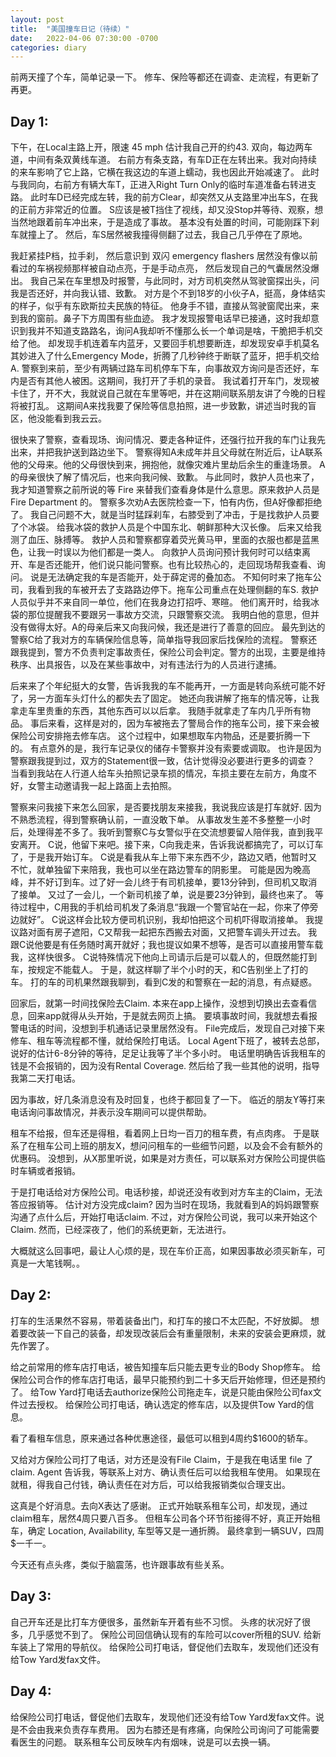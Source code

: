 ```yaml
---
layout: post
title:  "美国撞车日记（待续）"
date:   2022-04-06 07:30:00 -0700
categories: diary
---
```


前两天撞了个车，简单记录一下。
修车、保险等都还在调查、走流程，有更新了再更。

## Day 1:

下午，在Local主路上开，限速 45 mph 估计我自己开的约43. 双向，每边两车道，中间有条双黄线车道。
右前方有条支路，有车D正在左转出来。我对向持续的来车影响了它上路，它横在我这边的车道上蠕动，我也因此开始减速了。
此时与我同向，右前方有辆大车T，正进入Right Turn Only的临时车道准备右转进支路。
此时车D已经完成左转，我的前方Clear，却突然又从支路里冲出车S，在我的正前方非常近的位置。
S应该是被T挡住了视线，却又没Stop并等待、观察，想当然地跟着前车冲出来，于是造成了事故。
基本没有处置的时间，可能刚踩下刹车就撞上了。
然后，车S居然被我撞得侧翻了过去，我自己几乎停在了原地。

我赶紧挂P档，拉手刹，
然后意识到 双闪 emergency flashers 居然没有像以前看过的车祸视频那样被自动点亮，于是手动点亮，
然后发现自己的气囊居然没爆出。
我自己呆在车里想及时报警，与此同时，对方司机突然从驾驶窗探出头，问我是否还好，并向我认错、致歉。
对方是个不到18岁的小伙子A，挺高，身体结实的样子，似乎有东欧斯拉夫民族的特征。
他身手不错，直接从驾驶窗爬出来，来到我的窗前。鼻子下方周围有些血迹。
我才发现报警电话早已接通，这时我却意识到我并不知道支路路名，询问A我却听不懂那么长一个单词是啥，干脆把手机交给了他。
却发现手机连着车内蓝牙，又要回手机想要断连，却发现安卓手机莫名其妙进入了什么Emergency Mode，折腾了几秒钟终于断联了蓝牙，把手机交给A.
警察到来前，至少有两辆过路车司机停车下车，向事故双方询问是否还好，车内是否有其他人被困。这期间，我打开了手机的录音。
我试着打开车门，发现被卡住了，开不大，我就说自己就在车里等吧，并在这期间联系朋友讲了今晚的日程将被打乱。
这期间A来找我要了保险等信息拍照，进一步致歉，讲述当时我的盲区，他没能看到我云云。

很快来了警察，查看现场、询问情况、要走各种证件，还强行拉开我的车门让我先出来，并把我护送到路边坐下。
警察得知A未成年并且父母就在附近后，让A联系他的父母来。他的父母很快到来，拥抱他，就像灾难片里劫后余生的重逢场景。
A的母亲很快了解了情况后，也来向我问候、致歉。
与此同时，救护人员也来了，我才知道警察之前所说的等 Fire 来替我们查看身体是什么意思。原来救护人员是 Fire Department 的。
警察多次劝A去医院检查一下，怕有内伤，但A好像都拒绝了。
我自己问题不大，就是当时猛踩刹车，右膝受到了冲击，于是找救护人员要了个冰袋。
给我冰袋的救护人员是个中国东北、朝鲜那种大汉长像。
后来又给我测了血压、脉搏等。
救护人员和警察都穿着荧光黄马甲，里面的衣服也都是蓝黑色，让我一时误以为他们都是一类人。
向救护人员询问预计我何时可以结束离开、车是否还能开，他们说只能问警察。也有比较热心的，走回现场帮我查看、询问。
说是无法确定我的车是否能开，处于薛定谔的叠加态。
不知何时来了拖车公司，我看到我的车被开去了支路路边停下。拖车公司重点在处理侧翻的车S.
救护人员似乎并不来自同一单位，他们在我身边打招呼、寒暄。
他们离开时，给我冰袋的那位提醒我不要跟另一事故方交流，只跟警察交流。
我明白他的意思，但并没有做得太好。A的母亲后来又向我问候，我还是进行了善意的回应。
最先到达的警察C给了我对方的车辆保险信息等，简单指导我回家后找保险的流程。
警察还跟我提到，警方不负责判定事故责任，保险公司会判定。警方的出现，主要是维持秩序、出具报告，以及在某些事故中，对有违法行为的人员进行逮捕。

后来来了个年纪挺大的女警，告诉我我的车不能再开，一方面是转向系统可能不好了，另一方面车头灯什么的都失去了固定。
她还向我讲解了拖车的情况等，让我拿走车里贵重的东西，其他东西可以以后拿。
我随手就拿走了车内几乎所有物品。
事后来看，这样是对的，因为车被拖去了警局合作的拖车公司，接下来会被保险公司安排拖去修车店。
这个过程中，如果想取车内物品，还是要折腾一下的。
有点意外的是，我行车记录仪的储存卡警察并没有索要或调取。
也许是因为警察跟我提到过，双方的Statement很一致，估计觉得没必要进行更多的调查？
当看到我站在人行道人给车头拍照记录车损的情况，车损主要在左前方，角度不好，女警主动邀请我一起上路面上去拍照。

警察来问我接下来怎么回家，是否要找朋友来接我，我说我应该是打车就好.
因为不熟悉流程，得到警察确认前，一直没敢下单。
从事故发生差不多整整一小时后，处理得差不多了。我听到警察C与女警似乎在交流想要留人陪伴我，直到我平安离开。
C说，他留下来吧。接下来，C向我走来，告诉我说都搞完了，可以订车了，于是我开始订车。
C说是看我从车上带下来东西不少，路边又晒，他暂时又不忙，就单独留下来陪我，我也可以坐在路边警车的阴影里。
可能是因为晚高峰，并不好订到车。过了好一会儿终于有司机接单，要13分钟到，但司机又取消了接单。
又过了一会儿，一个新司机接了单，说是要23分钟到，最终也来了。
等待过程中，C用我的手机给司机发了条消息“我跟一个警官站在一起，你来了停旁边就好”。
C说这样会比较方便司机识别，我却怕把这个司机吓得取消接单。
我提议路对面有房子遮阳，C又帮我一起把东西搬去对面，又把警车调头开过去。
我跟C说他要是有任务随时离开就好；我也提议如果不想等，是否可以直接用警车载我，这样快很多。
C说特殊情况下他向上司请示后是可以载人的，但既然能打到车，按规定不能载人。
于是，就这样聊了半个小时的天，和C告别坐上了打的车。
打的车的司机果然跟我聊到，看到C发的和警察在一起的消息，有点疑惑。

回家后，就第一时间找保险去Claim. 
本来在app上操作，没想到切换出去查看信息，回来app就得从头开始，于是就去网页上搞。
要填事故时间，我就想去看报警电话的时间，没想到手机通话记录里居然没有。
File完成后，发现自己对接下来修车、租车等流程都不懂，就给保险打电话。
Local Agent下班了，被转去总部，说好的估计6-8分钟的等待，足足让我等了半个多小时。
电话里明确告诉我租车的钱是不会报销的，因为没有Rental Coverage.
然后给了我一些其他的说明，指导我第二天打电话。

因为事故，好几条消息没有及时回复，也终于都回复了一下。
临近的朋友Y等打来电话询问事故情况，并表示没车期间可以提供帮助。

租车不给报，但车还是得租，看着网上日均一百刀的租车费，有点肉疼。
于是联系了在租车公司上班的朋友X，想问问租车的一些细节问题，以及会不会有额外的优惠码。
没想到，从X那里听说，如果是对方责任，可以联系对方保险公司提供临时车辆或者报销。

于是打电话给对方保险公司。电话秒接，却说还没有收到对方车主的Claim，无法答应报销等。
估计对方没完成claim? 因为当时在现场，我就看到A的妈妈跟警察沟通了点什么后，开始打电话claim.
不过，对方保险公司说，我可以来开始这个Claim. 然而，已经深夜了，他们的系统更新，无法进行。

大概就这么回事吧，最让人心烦的是，现在车价正高，如果因事故必须买新车，可真是一大笔钱啊。。

## Day 2:

打车的生活果然不容易，带着装备出门，和打车的接口不太匹配，不好放脚。
想着要改装一下自己的装备，却发现改装后会有重量限制，未来的安装会更麻烦，就先作罢了。

给之前常用的修车店打电话，被告知撞车后只能去更专业的Body Shop修车。
给保险公司合作的修车店打电话，最早只能预约到二十多天后开始修理，但还是预约了。
给Tow Yard打电话去authorize保险公司拖走车，说是只能由保险公司fax文件过去授权。
给保险公司打电话，确认选定的修车店，以及提供Tow Yard的信息。

看了看租车信息，原来通过各种优惠途径，最低可以租到4周约$1600的轿车。

又给对方保险公司打了电话，对方还是没有File Claim，于是我在电话里 file 了 claim.
Agent 告诉我，等联系上对方、确认责任后可以给我租车使用。
如果现在就租，得我自己付钱，确认责任在对方后，可以给我报销类似合理支出。

这真是个好消息。去向X表达了感谢。
正式开始联系租车公司，却发现，通过claim租车，居然4周只要八百多。
但租车公司各个环节衔接得不好，真正开始租车，确定 Location, Availability, 车型等又是一通折腾。
最终拿到一辆SUV，四周$一千一。

今天还有点头疼，类似于脑震荡，也许跟事故有些关系。


## Day 3:

自己开车还是比打车方便很多，虽然新车开着有些不习惯。
头疼的状况好了很多，几乎感觉不到了。
保险公司回信确认现有的车险可以cover所租的SUV.
给新车装上了常用的导航仪。
给保险公司打电话，督促他们去取车，发现他们还没有给Tow Yard发fax文件。


## Day 4:

给保险公司打电话，督促他们去取车，发现他们还没有给Tow Yard发fax文件。说是不会由我来负责存车费用。
因为右膝还是有疼痛，向保险公司询问了可能需要看医生的问题。
联系租车公司反映车内有烟味，说是可以去换一辆。
